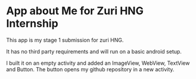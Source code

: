 # App about Me for Zuri HNG Internship
This app is my stage 1 submission for zuri HNG.

It has no third party requirements and will run on a basic android setup.

I built it on an empty activity and added an ImageView, WebView, TextView and Button. The button opens my github repository in a new activity.
